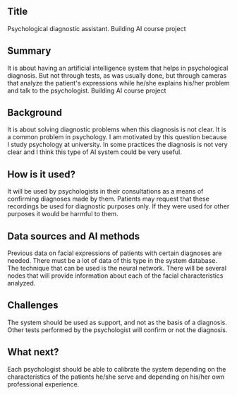 ## Title
Psychological diagnostic assistant.
Building AI course project
## Summary
It is about having an artificial intelligence system that helps in psychological diagnosis. But not through tests, as was usually done, but through cameras that analyze the patient's expressions while he/she explains his/her problem and talk to the psychologist.
Building AI course project
## Background
It is about solving diagnostic problems when this diagnosis is not clear. It is a common problem in psychology. I am motivated by this question because I study psychology at university.
In some practices the diagnosis is not very clear and I think this type of AI system could be very useful.
## How is it used?
It will be used by psychologists in their consultations as a means of confirming diagnoses made by them. Patients may request that these recordings be used for diagnostic purposes only. If they were used for other purposes it would be harmful to them.
## Data sources and AI methods
Previous data on facial expressions of patients with certain diagnoses are needed.
There must be a lot of data of this type in the system database.
The technique that can be used is the neural network. There will be several nodes that will provide information about each of the facial characteristics analyzed.
## Challenges
The system should be used as support, and not as the basis of a diagnosis. Other tests performed by the psychologist will confirm or not the diagnosis.
## What next?
Each psychologist should be able to calibrate the system depending on the characteristics of the patients he/she serve and depending on his/her own professional experience.

